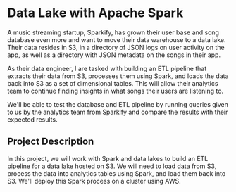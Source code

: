 # Data Lake with Apache Spark
A music streaming startup, Sparkify, has grown their user base and song database even more and want to move their data warehouse to a data lake. Their data resides in S3, in a directory of JSON logs on user activity on the app, as well as a directory with JSON metadata on the songs in their app.

As their data engineer, I are tasked with building an ETL pipeline that extracts their data from S3, processes them using Spark, and loads the data back into S3 as a set of dimensional tables. This will allow their analytics team to continue finding insights in what songs their users are listening to.

We'll be able to test the database and ETL pipeline by running queries given to us by the analytics team from Sparkify and compare the results with their expected results.

## Project Description
In this project, we will work with Spark and data lakes to build an ETL pipeline for a data lake hosted on S3. We will need to load data from S3, process the data into analytics tables using Spark, and load them back into S3. We'll deploy this Spark process on a cluster using AWS.


